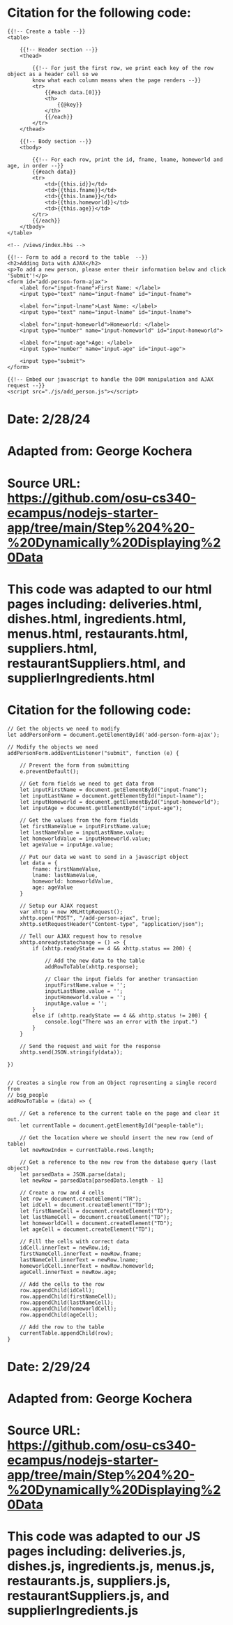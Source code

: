 # Citation for the following code:
    {{!-- Create a table --}}
    <table>
    
        {{!-- Header section --}}
        <thead>
    
            {{!-- For just the first row, we print each key of the row object as a header cell so we
            know what each column means when the page renders --}}
            <tr>
                {{#each data.[0]}}
                <th>
                    {{@key}}
                </th>
                {{/each}}
            </tr>
        </thead>
    
        {{!-- Body section --}}
        <tbody>
    
            {{!-- For each row, print the id, fname, lname, homeworld and age, in order --}}
            {{#each data}}
            <tr>
                <td>{{this.id}}</td>
                <td>{{this.fname}}</td>
                <td>{{this.lname}}</td>
                <td>{{this.homeworld}}</td>
                <td>{{this.age}}</td>
            </tr>
            {{/each}}
        </tbody>
    </table>

    <!-- /views/index.hbs -->

    {{!-- Form to add a record to the table  --}}
    <h2>Adding Data with AJAX</h2>
    <p>To add a new person, please enter their information below and click 'Submit'!</p>
    <form id="add-person-form-ajax">
        <label for="input-fname">First Name: </label>
        <input type="text" name="input-fname" id="input-fname">
        
        <label for="input-lname">Last Name: </label>
        <input type="text" name="input-lname" id="input-lname">
    
        <label for="input-homeworld">Homeworld: </label>
        <input type="number" name="input-homeworld" id="input-homeworld">
    
        <label for="input-age">Age: </label>
        <input type="number" name="input-age" id="input-age">
    
        <input type="submit">
    </form>
    
    {{!-- Embed our javascript to handle the DOM manipulation and AJAX request --}}
    <script src="./js/add_person.js"></script>
# Date: 2/28/24
# Adapted from: George Kochera
# Source URL: https://github.com/osu-cs340-ecampus/nodejs-starter-app/tree/main/Step%204%20-%20Dynamically%20Displaying%20Data
# This code was adapted to our html pages including: deliveries.html, dishes.html, ingredients.html, menus.html, restaurants.html, suppliers.html, restaurantSuppliers.html, and supplierIngredients.html

# Citation for the following code:
    // Get the objects we need to modify
    let addPersonForm = document.getElementById('add-person-form-ajax');
    
    // Modify the objects we need
    addPersonForm.addEventListener("submit", function (e) {
        
        // Prevent the form from submitting
        e.preventDefault();
    
        // Get form fields we need to get data from
        let inputFirstName = document.getElementById("input-fname");
        let inputLastName = document.getElementById("input-lname");
        let inputHomeworld = document.getElementById("input-homeworld");
        let inputAge = document.getElementById("input-age");
    
        // Get the values from the form fields
        let firstNameValue = inputFirstName.value;
        let lastNameValue = inputLastName.value;
        let homeworldValue = inputHomeworld.value;
        let ageValue = inputAge.value;
    
        // Put our data we want to send in a javascript object
        let data = {
            fname: firstNameValue,
            lname: lastNameValue,
            homeworld: homeworldValue,
            age: ageValue
        }
        
        // Setup our AJAX request
        var xhttp = new XMLHttpRequest();
        xhttp.open("POST", "/add-person-ajax", true);
        xhttp.setRequestHeader("Content-type", "application/json");
    
        // Tell our AJAX request how to resolve
        xhttp.onreadystatechange = () => {
            if (xhttp.readyState == 4 && xhttp.status == 200) {
    
                // Add the new data to the table
                addRowToTable(xhttp.response);
    
                // Clear the input fields for another transaction
                inputFirstName.value = '';
                inputLastName.value = '';
                inputHomeworld.value = '';
                inputAge.value = '';
            }
            else if (xhttp.readyState == 4 && xhttp.status != 200) {
                console.log("There was an error with the input.")
            }
        }
    
        // Send the request and wait for the response
        xhttp.send(JSON.stringify(data));
    
    })
    
    
    // Creates a single row from an Object representing a single record from 
    // bsg_people
    addRowToTable = (data) => {
    
        // Get a reference to the current table on the page and clear it out.
        let currentTable = document.getElementById("people-table");
    
        // Get the location where we should insert the new row (end of table)
        let newRowIndex = currentTable.rows.length;
    
        // Get a reference to the new row from the database query (last object)
        let parsedData = JSON.parse(data);
        let newRow = parsedData[parsedData.length - 1]
    
        // Create a row and 4 cells
        let row = document.createElement("TR");
        let idCell = document.createElement("TD");
        let firstNameCell = document.createElement("TD");
        let lastNameCell = document.createElement("TD");
        let homeworldCell = document.createElement("TD");
        let ageCell = document.createElement("TD");
    
        // Fill the cells with correct data
        idCell.innerText = newRow.id;
        firstNameCell.innerText = newRow.fname;
        lastNameCell.innerText = newRow.lname;
        homeworldCell.innerText = newRow.homeworld;
        ageCell.innerText = newRow.age;
    
        // Add the cells to the row 
        row.appendChild(idCell);
        row.appendChild(firstNameCell);
        row.appendChild(lastNameCell);
        row.appendChild(homeworldCell);
        row.appendChild(ageCell);
        
        // Add the row to the table
        currentTable.appendChild(row);
    }
# Date: 2/29/24
# Adapted from: George Kochera
# Source URL: https://github.com/osu-cs340-ecampus/nodejs-starter-app/tree/main/Step%204%20-%20Dynamically%20Displaying%20Data
# This code was adapted to our JS pages including: deliveries.js, dishes.js, ingredients.js, menus.js, restaurants.js, suppliers.js, restaurantSuppliers.js, and supplierIngredients.js

